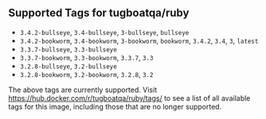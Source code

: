 ## Supported Tags for tugboatqa/ruby

* `3.4.2-bullseye`, `3.4-bullseye`, `3-bullseye`, `bullseye`
* `3.4.2-bookworm`, `3.4-bookworm`, `3-bookworm`, `bookworm`, `3.4.2`, `3.4`, `3`, `latest`
* `3.3.7-bullseye`, `3.3-bullseye`
* `3.3.7-bookworm`, `3.3-bookworm`, `3.3.7`, `3.3`
* `3.2.8-bullseye`, `3.2-bullseye`
* `3.2.8-bookworm`, `3.2-bookworm`, `3.2.8`, `3.2`

The above tags are currently supported. Visit https://hub.docker.com/r/tugboatqa/ruby/tags/ to see a list of all available tags for this image, including those that are no longer supported.
